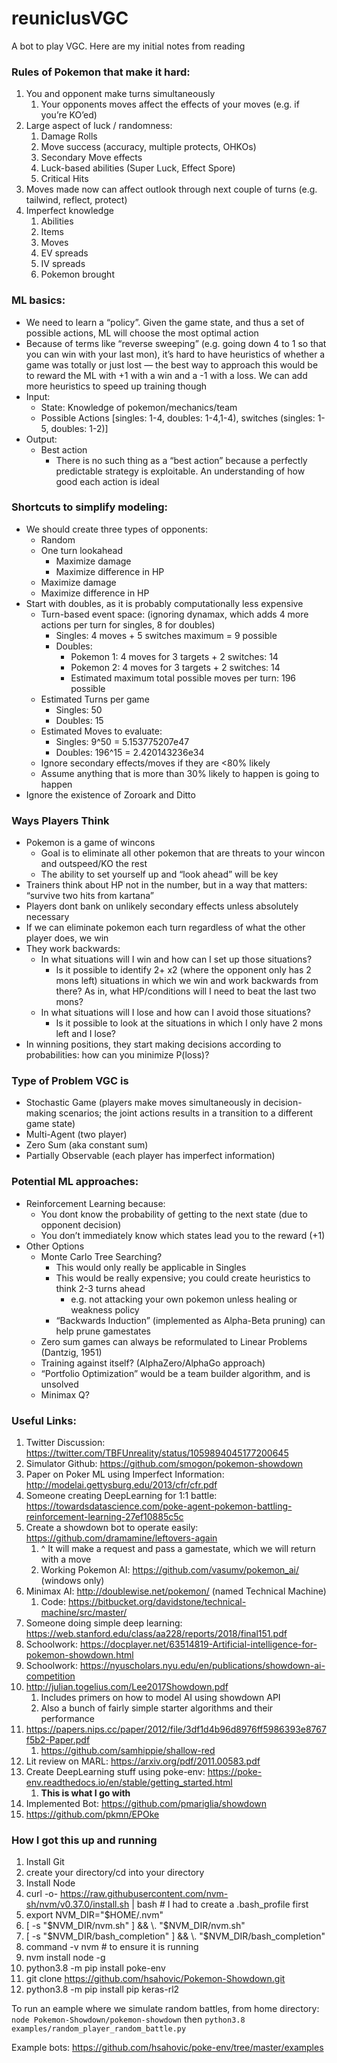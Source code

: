 # reuniclusVGC
A bot to play VGC. Here are my initial notes from reading

### Rules of Pokemon that make it hard:
1. You and opponent make turns simultaneously
    1. Your opponents moves affect the effects of your moves (e.g. if you’re KO’ed)
2. Large aspect of luck / randomness:
    1. Damage Rolls
    2. Move success (accuracy, multiple protects, OHKOs)
    3. Secondary Move effects
    4. Luck-based abilities (Super Luck, Effect Spore)
    5. Critical Hits
3. Moves made now can affect outlook through next couple of turns (e.g. tailwind, reflect, protect)
4. Imperfect knowledge
    1. Abilities
    2. Items
    3. Moves
    4. EV spreads
    5. IV spreads
    6. Pokemon brought

### ML basics:
- We need to learn a “policy”. Given the game state, and thus a set of possible actions, ML will choose the most optimal action
- Because of terms like “reverse sweeping” (e.g. going down 4 to 1 so that you can win with your last mon), it’s hard to have heuristics of whether a game was totally or just lost — the best way to approach this would be to reward the ML with +1 with a win and a -1 with a loss. We can add more heuristics to speed up training though
- Input:
    - State: Knowledge of pokemon/mechanics/team
    - Possible Actions [singles: 1-4, doubles: 1-4,1-4), switches (singles: 1-5, doubles: 1-2)]
- Output:
    - Best action
        - There is no such thing as a “best action” because a perfectly predictable strategy is exploitable. An understanding of how good each action is ideal

### Shortcuts to simplify modeling:
- We should create three types of opponents:
    - Random
    - One turn lookahead
        - Maximize damage
        - Maximize difference in HP
    - Maximize damage
    - Maximize difference in HP
- Start with doubles, as it is probably computationally less expensive
    - Turn-based event space: (ignoring dynamax, which adds 4 more actions per turn for singles, 8 for doubles)
        - Singles:  4 moves + 5 switches maximum = 9 possible
        - Doubles:
            - Pokemon 1: 4 moves for 3 targets + 2 switches: 14
            - Pokemon 2: 4 moves for 3 targets + 2 switches: 14
            - Estimated maximum total possible moves per turn: 196 possible
    - Estimated Turns per game
        - Singles: 50
        - Doubles: 15
    - Estimated Moves to evaluate:
        - Singles: 9^50 = 5.153775207e47
        - Doubles: 196^15 = 2.420143236e34
    - Ignore secondary effects/moves if they are <80% likely
    - Assume anything that is more than 30% likely to happen is going to happen
- Ignore the existence of Zoroark and Ditto

### Ways Players Think
- Pokemon is a game of wincons
    - Goal is to eliminate all other pokemon that are threats to your wincon and outspeed/KO the rest
    - The ability to set yourself up and “look ahead” will be key
- Trainers think about HP not in the number, but in a way that matters: “survive two hits from kartana”
- Players dont bank on unlikely secondary effects unless absolutely necessary
- If we can eliminate pokemon each turn regardless of what the other player does, we win
- They work backwards:
    - In what situations will I win and how can I set up those situations?
        - Is it possible to identify 2+ x2 (where the opponent only has 2 mons left) situations in which we win and work backwards from there? As in, what HP/conditions will I need to beat the last two mons?
    - In what situations will I lose and how can I avoid those situations?
        - Is it possible to look at the situations in which I only have 2 mons left and I lose?
- In winning positions, they start making decisions according to probabilities: how can you minimize P(loss)?

### Type of Problem VGC is
- Stochastic Game (players make moves simultaneously in decision-making scenarios; the joint actions results in a transition to a different game state)
- Multi-Agent (two player)
- Zero Sum (aka constant sum)
- Partially Observable (each player has imperfect information)

### Potential ML approaches:
- Reinforcement Learning because:
    - You dont know the probability of getting to the next state (due to opponent decision)
    - You don’t immediately know which states lead you to the reward (+1)
- Other Options
    - Monte Carlo Tree Searching?
        - This would only really be applicable in Singles
        - This would be really expensive; you could create heuristics to think 2-3 turns ahead
            - e.g. not attacking your own pokemon unless healing or weakness policy
        - “Backwards Induction” (implemented as Alpha-Beta pruning) can help prune gamestates
    - Zero sum games can always be reformulated to Linear Problems (Dantzig, 1951)
    - Training against itself? (AlphaZero/AlphaGo approach)
    - “Portfolio Optimization” would be a team builder algorithm, and is unsolved
    - Minimax Q?


### Useful Links:
1. Twitter Discussion: https://twitter.com/TBFUnreality/status/1059894045177200645
2. Simulator Github: https://github.com/smogon/pokemon-showdown
3. Paper on Poker ML using Imperfect Information: http://modelai.gettysburg.edu/2013/cfr/cfr.pdf
4. Someone creating DeepLearning for 1:1 battle: https://towardsdatascience.com/poke-agent-pokemon-battling-reinforcement-learning-27ef10885c5c
5. Create a showdown bot to operate easily: https://github.com/dramamine/leftovers-again
    1. ^ It will make a request and pass a gamestate, which we will return with a move
    2. Working Pokemon AI: https://github.com/vasumv/pokemon_ai/ (windows only)
6. Minimax AI: http://doublewise.net/pokemon/ (named Technical Machine)
    1. Code: https://bitbucket.org/davidstone/technical-machine/src/master/
7. Someone doing simple deep learning: https://web.stanford.edu/class/aa228/reports/2018/final151.pdf
8. Schoolwork: https://docplayer.net/63514819-Artificial-intelligence-for-pokemon-showdown.html
9. Schoolwork: https://nyuscholars.nyu.edu/en/publications/showdown-ai-competition
10. http://julian.togelius.com/Lee2017Showdown.pdf
    1. Includes primers on how to model AI using showdown API
    2. Also a bunch of fairly simple starter algorithms and their performance
11. https://papers.nips.cc/paper/2012/file/3df1d4b96d8976ff5986393e8767f5b2-Paper.pdf
    1. https://github.com/samhippie/shallow-red
12. Lit review on MARL: https://arxiv.org/pdf/2011.00583.pdf
13. Create DeepLearning stuff using poke-env: https://poke-env.readthedocs.io/en/stable/getting_started.html
    1. **This is what I go with**
14. Implemented Bot: https://github.com/pmariglia/showdown
15. https://github.com/pkmn/EPOke

### How I got this up and running
1. Install Git
2. create your directory/cd into your directory
2. Install Node
  1. curl -o- https://raw.githubusercontent.com/nvm-sh/nvm/v0.37.0/install.sh | bash # I had to create a .bash_profile first
  2. export NVM_DIR="$HOME/.nvm"
  3. [ -s "$NVM_DIR/nvm.sh" ] && \. "$NVM_DIR/nvm.sh"
  4. [ -s "$NVM_DIR/bash_completion" ] && \. "$NVM_DIR/bash_completion"
  5. command -v nvm # to ensure it is running
  6. nvm install node -g
3. python3.8 -m pip install poke-env
4. git clone https://github.com/hsahovic/Pokemon-Showdown.git
5. python3.8 -m pip install pip keras-rl2

To run an eample where we simulate random battles, from home directory:
`node Pokemon-Showdown/pokemon-showdown`
then `python3.8 examples/random_player_random_battle.py`

Example bots: https://github.com/hsahovic/poke-env/tree/master/examples
